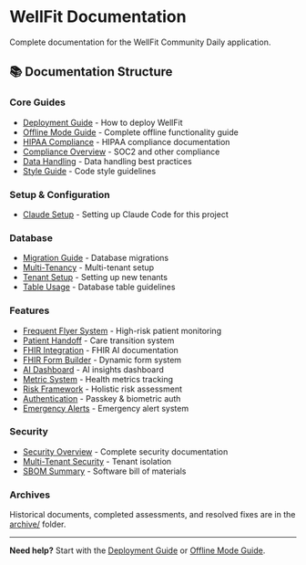 # WellFit Documentation

Complete documentation for the WellFit Community Daily application.

## 📚 Documentation Structure

### Core Guides
- [Deployment Guide](DEPLOYMENT_GUIDE.md) - How to deploy WellFit
- [Offline Mode Guide](OFFLINE_GUIDE.md) - Complete offline functionality guide
- [HIPAA Compliance](HIPAA_COMPLIANCE.md) - HIPAA compliance documentation
- [Compliance Overview](COMPLIANCE.md) - SOC2 and other compliance
- [Data Handling](DATA_HANDLING.md) - Data handling best practices
- [Style Guide](STYLE_GUIDE.md) - Code style guidelines

### Setup & Configuration
- [Claude Setup](CLAUDE_SETUP.md) - Setting up Claude Code for this project

### Database
- [Migration Guide](database/MIGRATION_GUIDE.md) - Database migrations
- [Multi-Tenancy](database/MULTITENANCY.md) - Multi-tenant setup
- [Tenant Setup](database/TENANT_SETUP.md) - Setting up new tenants
- [Table Usage](database/RECOMMENDED_TABLE_USAGE.md) - Database table guidelines

### Features
- [Frequent Flyer System](features/frequent-flyer-system.md) - High-risk patient monitoring
- [Patient Handoff](features/patient-handoff.md) - Care transition system
- [FHIR Integration](features/fhir-ai.md) - FHIR AI documentation
- [FHIR Form Builder](features/fhir-form-builder.md) - Dynamic form system
- [AI Dashboard](features/ai-dashboard.md) - AI insights dashboard
- [Metric System](features/metric-system.md) - Health metrics tracking
- [Risk Framework](features/risk-framework.md) - Holistic risk assessment
- [Authentication](features/authentication.md) - Passkey & biometric auth
- [Emergency Alerts](features/emergency-alerts.md) - Emergency alert system

### Security
- [Security Overview](security/OVERVIEW.md) - Complete security documentation
- [Multi-Tenant Security](security/MULTI_TENANT_SECURITY_ANALYSIS.md) - Tenant isolation
- [SBOM Summary](security/sbom-summary.md) - Software bill of materials

### Archives
Historical documents, completed assessments, and resolved fixes are in the [archive/](../archive/) folder.

---

**Need help?** Start with the [Deployment Guide](DEPLOYMENT_GUIDE.md) or [Offline Mode Guide](OFFLINE_GUIDE.md).
